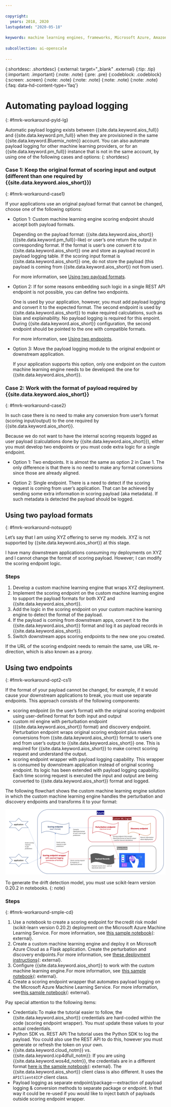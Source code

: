 ```yaml
---

copyright:
  years: 2018, 2020
lastupdated: "2020-05-18"

keywords: machine learning engines, frameworks, Microsoft Azure, Amazone SageMaker, custom ML engine 

subcollection: ai-openscale

---
```


{:shortdesc: .shortdesc}
{:external: target="_blank" .external}
{:tip: .tip}
{:important: .important}
{:note: .note}
{:pre: .pre}
{:codeblock: .codeblock}
{:screen: .screen}
{:note: .note}
{:note: .note}
{:note: .note}
{:note: .note}
{:faq: data-hd-content-type='faq'}

# Automating payload logging
{: #fmrk-workaround-pyld-lg}

Automatic payload logging exists between {{site.data.keyword.aios_full}} and {{site.data.keyword.pm_full}} when they are provisioned in the same {{site.data.keyword.Bluemix_notm}} account. You can also automate payload logging for other machine learning providers, or for an {{site.data.keyword.pm_full}} instance that is not in the same account, by using one of the following cases and options:
{: shortdesc}

### Case 1: Keep the original format of scoring input and output (different than one required by {{site.data.keyword.aios_short}})
{: #fmrk-workaround-case1}

If your applications use an original payload format that cannot be changed, choose one of the following options:

- Option 1: Custom machine learning engine scoring endpoint should accept both payload formats. 

   Depending on the payload format: {{site.data.keyword.aios_short}} ({{site.data.keyword.pm_full}}-like) or user’s one return the output in corresponding format. If the format is user’s one convert it to {{site.data.keyword.aios_short}} one and store as payload record in payload logging table. If the scoring input format is {{site.data.keyword.aios_short}} one, do not store the payload (this payload is coming from {{site.data.keyword.aios_short}} not from user).

   For more information, see [Using two payload formats](#fmrk-workaround-notsuppt).

- Option 2: If for some reasons embedding such logic in a single REST API endpoint is not possible, you can define two endpoints. 

   One is used by your application, however, you must add payload logging and convert it to the expected format. The second endpoint is used by {{site.data.keyword.aios_short}} to make required calculations, such as bias and explainability. No payload logging is required for this enpoint. During {{site.data.keyword.aios_short}} configuration, the second endpoint should be pointed to the one with compatible formats.

   For more information, see [Using two endpoints](#fmrk-workaround-opt2-cs1).

- Option 3: Move the payload logging module to the original endpoint or downstream application. 

   If your application supports this option, only one endpoint on the custom machine learning engine needs to be developed: the one for {{site.data.keyword.aios_short}}.

### Case 2: Work with the format of payload required by {{site.data.keyword.aios_short}}
{: #fmrk-workaround-case2}

In such case there is no need to make any conversion from user’s format (scoring input/output) to the one required by {{site.data.keyword.aios_short}}.

Because we do not want to have the internal scoring requests logged as user payload (calculations done by {{site.data.keyword.aios_short}}), either you must develop two endpoints or you must code extra logic for a single endpoint.

- Option 1: Two endpoints. It is almost the same as option 2 in Case 1. The only difference is that there is no need to make any format conversions since those are already aligned.

- Option 2: Single endpoint. There is a need to detect if the scoring request is coming from user’s application. That can be achieved by sending some extra information in scoring payload (aka metadata). If such metadata is detected the payload should be logged.

## Using two payload formats
{: #fmrk-workaround-notsuppt}

Let’s say that I am using XYZ offering to serve my models. XYZ is not supported by {{site.data.keyword.aios_short}} at this stage.

I have many downstream applications consuming my deployments on XYZ and I cannot change the format of scoring payload. However; I can modify the scoring endpoint logic.

### Steps

1. Develop a custom machine learning engine that wraps XYZ deployment.
2. Implement the scoring endpoint on the custom machine learning engine to support the payload formats for both XYZ and {{site.data.keyword.aios_short}}.
3. Add the logic in the scoring endpoint on your custom machine learning engine to detect the format of the payload.
4. If the payload is coming from downstream apps, convert it to the {{site.data.keyword.aios_short}} format and log it as payload records in {{site.data.keyword.aios_short}}.
5. Switch downstream apps scoring endpoints to the new one you created.

If the URL of the scoring endpoint needs to remain the same, use URL re-direction, which is also known as a proxy.

## Using two endpoints
{: #fmrk-workaround-opt2-cs1}

If the format of your payload cannot be changed, for example, if it would cause your downstream applications to break, you must use separate endpoints. This approach consists of the following components:

- scoring endpoint (in the user’s format) with the original scoring endpoint using user-defined format for both input and output
- custom ml engine with perturbation endpoint ({{site.data.keyword.aios_short}} format) and discovery endpoint. Perturbation endpoint wraps original scoring endpoint plus makes conversions from {{site.data.keyword.aios_short}} format to user’s one and from user’s output to {{site.data.keyword.aios_short}} one. This is required for {{site.data.keyword.aios_short}} to make correct scoring request and understand the output.
- scoring endpoint wrapper with payload logging capability. This wrapper is consumed by downstream application instead of original scoring endpoint. Its logic has been extended with payload logging capability. Each time scoring request is executed the input and output are being converted to {{site.data.keyword.aios_short}} format and logged.

The following flowchart shows the custom machine learning engine solution in which the custom machine learning engine handles the perturbation and discovery endpoints and transforms it to your format:

![REST API endpoints specification](images/wos-custommlworkflow.png)

To generate the drift detection model, you must use scikit-learn version 0.20.2 in notebooks. 
{: note}

### Steps
{: #fmrk-workaround-smple-cd}

1. Use a notebook to create a scoring endpoint for the credit risk model (scikit-learn version 0.20.2) deployment on the Microsoft Azure Machine Learning Service. For more information, see [this sample notebook](https://github.com/pmservice/ai-openscale-tutorials/blob/master/notebooks/azure/Credit%20model%20with%20Azure%20ML%20Service%20and%20scikit-learn.ipynb){: external}.
2. Create a custom machine learning engine and deploy it on Microsoft Azure Cloud as a Flask application. Create the perturbation and discovery endpoints. For more information, see [these deployment instructions](https://github.com/pmservice/ai-openscale-tutorials/tree/master/applications/custom-ml-engine-azure){: external}.
3. Configure {{site.data.keyword.aios_short}} to work with the custom machine learning engine. For more information, see  [this sample notebook](https://github.com/pmservice/ai-openscale-tutorials/blob/master/notebooks/azure/OpenScale%20and%20Custom%20ML%20Engine%20configuration.ipynb){: external}.
4. Create a scoring endpoint wrapper that automates payload logging on the Microsoft Azure Machine Learning Service. For more information, see [this sample notebook](https://github.com/pmservice/ai-openscale-tutorials/blob/master/notebooks/azure/Credit%20scoring%20endpoint%20wrapper%20with%20payload%20logging.ipynb){: external}.

Pay special attention to the following items:

- Credentials: To make the tutorial easier to follow, the {{site.data.keyword.aios_short}} credentials are hard-coded within the code (scoring endpoint wrapper). You must update these values to your actual credentials.
- Python SDK vs. REST API: The tutorial uses the Python SDK to log the payload. You could also use the REST API to do this, however you must generate or refresh the token on your own. 
- {{site.data.keyword.cloud_notm}} vs. {{site.data.keyword.icp4dfull_notm}}: If you are using {{site.data.keyword.wos4d_notm}}, the credentials are in a different format [here is the sample notebook](https://github.com/pmservice/ai-openscale-tutorials/blob/master/notebooks/Watson%20OpenScale%20and%20Watson%20ML%20Engine%20-%20CP4D.ipynb){: external}. The {{site.data.keyword.aios_short}} client class is also different. It uses the `APIClient4ICP` client class.
- Payload logging as separate endpoint/package — extraction of payload logging & conversion methods to separate package or endpoint. In that way it could be re-used if you would like to inject batch of payloads outside scoring endpoint wrapper.

